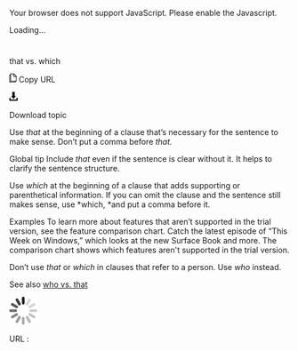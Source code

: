 Your browser does not support JavaScript. Please enable the Javascript.

Loading...

# 

that vs. which

![Copy URL](that-vs-which_files/Copy.png)
Copy URL

![Download](that-vs-which_files/Download.png)

Download topic

Use *that* at the beginning of a clause that’s necessary for the sentence to make sense. Don’t put a comma before *that.*

Global tip Include *that* even if the sentence is clear without it. It helps to clarify the sentence structure.

Use *which*
at the beginning of a clause that adds supporting or parenthetical
information. If you can omit the clause and the sentence still makes
sense, use *which, *and put a comma before it.

Examples
To learn more about features that aren’t supported in the trial version, see the feature comparison chart.
Catch the latest episode of “This Week on Windows,” which looks at the new Surface Book and more.
The comparison chart shows which features aren't supported in the trial version.

Don’t use *that* or *which* in clauses that refer to a person. Use *who* instead.

See also [who vs. that](https://worldready.cloudapp.net/Styleguide/Read?id=2700&topicid=36437)

![In progress](that-vs-which_files/activity-large.gif)

URL :
